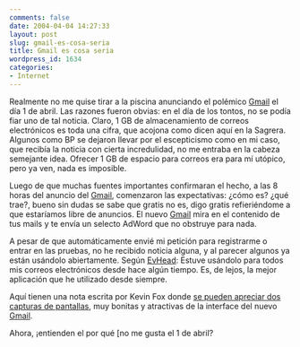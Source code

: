 ```yaml
---
comments: false
date: 2004-04-04 14:27:33
layout: post
slug: gmail-es-cosa-seria
title: Gmail es cosa seria
wordpress_id: 1634
categories:
- Internet
---
```


Realmente no me quise tirar a la piscina anunciando el polémico  [Gmail](http://gmail.google.com) el día 1 de abril. Las razones fueron obvias: en el día de los tontos, no se podía fiar uno de tal noticia. Claro, 1 GB de almacenamiento de correos electrónicos es toda una cifra, que acojona como dicen aquí en la Sagrera. Algunos como BP se dejaron llevar por el escepticismo como en mi caso, que recibía la noticia con cierta incredulidad, no me entraba en la cabeza semejante idea. Ofrecer 1 GB de espacio para correos era para mí utópico, pero ya ven, nada es imposible.





Luego de que muchas fuentes importantes confirmaran el hecho, a las 8 horas del anuncio del [Gmail](http://gmail.google.com), comenzaron las expectativas: ¿cómo es? ¿qué trae?, bueno sin dudas se sabe que gratis no es, digo gratis refieriéndome a que estaríamos libre de anuncios. El nuevo [Gmail](http://gmail.google.com) mira en el contenido de tus mails y te envía un selecto AdWord que no obstruye para nada.





A pesar de que automáticamente envié mi petición para registrarme o entrar en las pruebas, no he recibido noticia alguna, y al parecer algunos ya están usándolo abiertamente. Según [EvHead](http://www.evhead.com/archives/2004_03_01_archive.asp#108077927832151192): Estuve usándolo para todos mis correos electrónicos desde hace algún tiempo. Es, de lejos, la mejor aplicación que he utilizado desde siempre.





Aquí tienen una nota escrita por Kevin Fox donde [se pueden apreciar dos capturas de pantallas](http://fury.com/article/1990.php), muy bonitas y atractivas de la interface del nuevo [Gmail](http://gmail.google.com).





Ahora, ¡entienden el por qué [no me gusta el 1 de abril?




 

